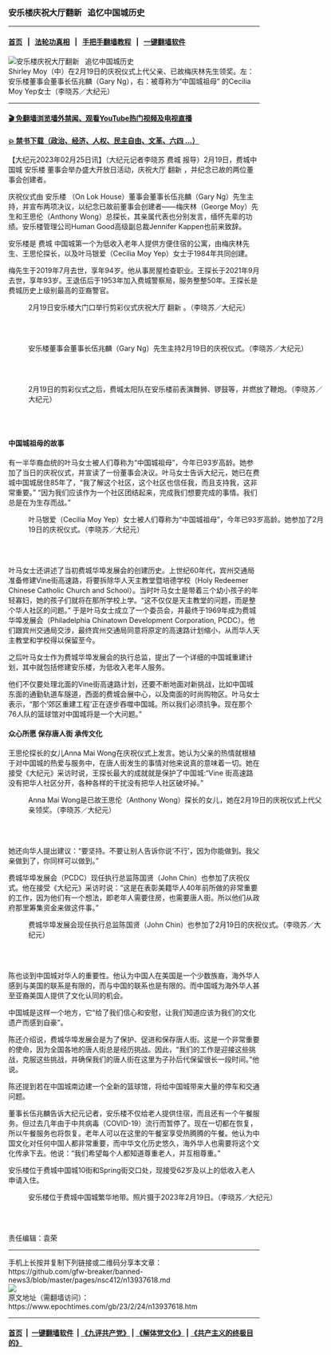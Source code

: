 ### 安乐楼庆祝大厅翻新   追忆中国城历史
------------------------

#### [首页](https://github.com/gfw-breaker/banned-news3/blob/master/README.md) &nbsp;&nbsp;|&nbsp;&nbsp; [法轮功真相](https://github.com/begood0513/basic/blob/master/README.md)  &nbsp;&nbsp;|&nbsp;&nbsp; [手把手翻墙教程](https://github.com/gfw-breaker/guides/wiki)  &nbsp;&nbsp;|&nbsp;&nbsp; [一键翻墙软件](https://github.com/gfw-breaker/nogfw/blob/master/README.md)  



<div><img alt="安乐楼庆祝大厅翻新   追忆中国城历史" class="attachment-djy_600_400 size-djy_600_400 wp-post-image" src="https://i.epochtimes.com/assets/uploads/2023/02/id13937620-Shirley-Moy2-600x400.jpeg"/>
<div class="caption">
 Shirley Moy（中）在2月19日的庆祝仪式上代父亲、已故梅庆林先生领奖。左：安乐楼董事会董事长伍兆麟（Gary Ng），右：被尊称为“中国城祖母” 的Cecilia Moy Yep女士（李晓苏／大纪元）
</div></div><hr/>

#### [ 🎬  免翻墙浏览墙外禁闻、观看YouTube热门视频及电视直播](https://github.com/gfw-breaker/HelloWorld)

#### [ 💥  禁书下载（政治、经济、人权、民主自由、文革、六四 ...）](https://github.com/gfw-breaker/books/blob/master/README.md)

<div><p>
 【大纪元2023年02月25日讯】（大纪元记者李晓苏
 <ok href="https://www.epochtimes.com/gb/tag/%E8%B4%B9%E5%9F%8E.html">
  费城
 </ok>
 报导）2月19日，费城中国城
 <ok href="https://www.epochtimes.com/gb/tag/%E5%AE%89%E4%B9%90%E6%A5%BC.html">
  安乐楼
 </ok>
 董事会举办盛大开放日活动，庆祝大厅
 <ok href="https://www.epochtimes.com/gb/tag/%E7%BF%BB%E6%96%B0.html">
  翻新
 </ok>
 ，并纪念已故的两位董事会创建者。
</p>
<p>
 庆祝仪式由
 <ok href="https://www.epochtimes.com/gb/tag/%E5%AE%89%E4%B9%90%E6%A5%BC.html">
  安乐楼
 </ok>
 （On Lok House）董事会董事长伍兆麟（Gary Ng）先生主持，并宣布两项决议，以纪念已故前董事会创建者——梅庆林（George Moy）先生和王思伦（Anthony Wong）总探长，其亲属代表也分别发言，缅怀先辈的功绩。安乐楼管理公司Human Good高级副总裁Jennifer Kappen也前来致辞。
</p>
<p>
 安乐楼是
 <ok href="https://www.epochtimes.com/gb/tag/%E8%B4%B9%E5%9F%8E.html">
  费城
 </ok>
 中国城第一个为低收入老年人提供方便住宿的公寓，由梅庆林先生、王思伦探长，以及叶马银爱（Cecilia Moy Yep）女士于1984年共同创建。
</p>
<p>
 梅先生于2019年7月去世，享年94岁。他从事房屋检查职业。王探长于2021年9月去世，享年93岁。王退伍后于1953年加入费城警察局，服务整整50年。王探长是费城历史上级别最高的亚裔警官。
</p>
<figure aria-describedby="caption-attachment-13937627" class="wp-caption aligncenter" id="attachment_13937627" style="width: 600px">
 <ok href="https://i.epochtimes.com/assets/uploads/2023/02/id13937627-Ribbon-cutting2-e1677280037948.jpeg" target="_blank">
  <img alt="" class="size-full wp-image-13937627" src="https://i.epochtimes.com/assets/uploads/2023/02/id13937627-Ribbon-cutting2-e1677280037948.jpeg"/>
 </ok>
 <br/><figcaption class="wp-caption-text" id="caption-attachment-13937627">
  2月19日安乐楼大门口举行剪彩仪式庆祝大厅
  <ok href="https://www.epochtimes.com/gb/tag/%E7%BF%BB%E6%96%B0.html">
   翻新
  </ok>
  。（李晓苏／大纪元）
 </figcaption><br/>
</figure><br/>
<figure aria-describedby="caption-attachment-13937649" class="wp-caption aligncenter" id="attachment_13937649" style="width: 600px">
 <ok href="https://i.epochtimes.com/assets/uploads/2023/02/id13937649-Gary-Ng-e1677282830973.jpeg" target="_blank">
  <img alt="" class="size-full wp-image-13937649" src="https://i.epochtimes.com/assets/uploads/2023/02/id13937649-Gary-Ng-e1677282830973.jpeg"/>
 </ok>
 <br/><figcaption class="wp-caption-text" id="caption-attachment-13937649">
  安乐楼董事会董事长伍兆麟（Gary Ng）先生主持2月19日的庆祝仪式。（李晓苏／大纪元）
 </figcaption><br/>
</figure><br/>
<figure aria-describedby="caption-attachment-13937648" class="wp-caption aligncenter" id="attachment_13937648" style="width: 600px">
 <ok href="https://i.epochtimes.com/assets/uploads/2023/02/id13937648-Lion-dance-e1677282711608.jpeg" target="_blank">
  <img alt="" class="size-full wp-image-13937648" src="https://i.epochtimes.com/assets/uploads/2023/02/id13937648-Lion-dance-e1677282711608.jpeg"/>
 </ok>
 <br/><figcaption class="wp-caption-text" id="caption-attachment-13937648">
  2月19日的剪彩仪式之后，费城太阳队在安乐楼前表演舞狮、锣鼓等，并燃放了鞭炮。（李晓苏／大纪元）
 </figcaption><br/>
</figure><br/>
<h4>
 中国城祖母的故事
</h4>
<p>
 有一半华裔血统的叶马女士被人们尊称为“中国城祖母”，今年已93岁高龄。她参加了当日的庆祝仪式，并宣读了一份董事会决议。叶马女士告诉大纪元，她已在费城中国城居住85年了，“我了解这个社区，这个社区也信任我，而且支持我，这非常重要。” “因为我们应该作为一个社区团结起来，完成我们想要完成的事情。我们总是在为生存而战。”
</p>
<figure aria-describedby="caption-attachment-13937629" class="wp-caption aligncenter" id="attachment_13937629" style="width: 600px">
 <ok href="https://i.epochtimes.com/assets/uploads/2023/02/id13937629-Cecilia-Moy-Yep-e1677280277384.jpeg" target="_blank">
  <img alt="" class="size-full wp-image-13937629" src="https://i.epochtimes.com/assets/uploads/2023/02/id13937629-Cecilia-Moy-Yep-e1677280277384.jpeg"/>
 </ok>
 <br/><figcaption class="wp-caption-text" id="caption-attachment-13937629">
  叶马银爱（Cecilia Moy Yep）女士被人们尊称为“中国城祖母”，今年已93岁高龄。她参加了2月19日的庆祝仪式。（李晓苏／大纪元）
 </figcaption><br/>
</figure><br/>
<p>
 叶马女士还讲述了当初费城华埠发展会的创建历史。上世纪60年代，宾州交通局准备修建Vine街高速路，将要拆除华人天主教堂暨培德学校（Holy Redeemer Chinese Catholic Church and School）。当时叶马女士是带着三个幼小孩子的年轻寡妇，她的孩子们就将在那所学校上学。“这不仅仅是天主教堂的问题，而是整个华人社区的问题。” 于是叶马女士成立了一个委员会，并最终于1969年成为费城华埠发展会（Philadelphia Chinatown Development Corporation, PCDC）。他们跟宾州交通局交涉，最终宾州交通局同意将原定的高速路计划缩小，从而华人天主教堂和学校得以保留至今。
</p>
<p>
 之后叶马女士作为费城华埠发展会的执行总监，提出了一个详细的中国城重建计划，其中就包括修建安乐楼，为低收入老年人服务。
</p>
<p>
 他们不仅要处理北面的Vine街高速路计划，还要不断地面对新挑战，比如中国城东面的通勤轨道车隧道，西面的费城会展中心，以及南面的时尚购物区。叶马女士表示，“那个‘郊区重建工程’正在逐步吞噬中国城。所以我们必须抗争。现在那个76人队的篮球馆对中国城将是一个大问题。”
</p>
<h4>
 众心所愿 保存唐人街 承传文化
</h4>
<p>
 王思伦探长的女儿Anna Mai Wong在庆祝仪式上发言。她认为父亲的热情就根植于对中国城的热爱与服务中，在唐人街发生的事情对他来说真的意味着一切。她在接受《大纪元》采访时说，王探长最大的成就就是保护了中国城:“Vine 街高速路没有把华人社区分开，各种各样的干扰没有把华人社区破坏掉。”
</p>
<figure aria-describedby="caption-attachment-13937644" class="wp-caption aligncenter" id="attachment_13937644" style="width: 600px">
 <ok href="https://i.epochtimes.com/assets/uploads/2023/02/id13937644-Ana-Mai-Wong-e1677282499132.jpeg" target="_blank">
  <img alt="" class="size-full wp-image-13937644" src="https://i.epochtimes.com/assets/uploads/2023/02/id13937644-Ana-Mai-Wong-e1677282499132.jpeg"/>
 </ok>
 <br/><figcaption class="wp-caption-text" id="caption-attachment-13937644">
  Anna Mai Wong是已故王思伦（Anthony Wong）探长的女儿，她在2月19日的庆祝仪式上代父亲领奖。（李晓苏／大纪元）
 </figcaption><br/>
</figure><br/>
<p>
 她还向华人提出建议：“要坚持。不要让别人告诉你说‘不行’，因为你能做到。我父亲做到了，你同样可以做到。”
</p>
<p>
 费城华埠发展会（PCDC）现任执行总监陈国贤（John Chin）也参加了庆祝仪式。他在接受《大纪元》采访时说：“这是在表彰美籍华人40年前所做的非常重要的工作，因为他们有一个想法，即老年人需要住房，也需要唐人街。所以他们从政府那里筹集资金来做这件事。”
</p>
<figure aria-describedby="caption-attachment-13937645" class="wp-caption aligncenter" id="attachment_13937645" style="width: 600px">
 <ok href="https://i.epochtimes.com/assets/uploads/2023/02/id13937645-John-Chin-e1677282558328.jpeg" target="_blank">
  <img alt="" class="size-full wp-image-13937645" src="https://i.epochtimes.com/assets/uploads/2023/02/id13937645-John-Chin-e1677282558328.jpeg"/>
 </ok>
 <br/><figcaption class="wp-caption-text" id="caption-attachment-13937645">
  费城华埠发展会现任执行总监陈国贤（John Chin）也参加了2月19日的庆祝仪式。（李晓苏／大纪元）
 </figcaption><br/>
</figure><br/>
<p>
 陈也谈到中国城对华人的重要性。他认为中国人在美国是一个少数族裔，海外华人感到与美国的联系是有限的，而与中国的联系也是有限的。而中国城为海外华人甚至亚裔美国人提供了文化认同的机会。
</p>
<p>
 中国城是这样一个地方，它“给了我们信心和安慰，让我们知道应该为我们的文化遗产而感到自豪”。
</p>
<p>
 陈还介绍说，费城华埠发展会是为了保护、促进和保存唐人街。这是一个非常重要的使命，因为全国各地的唐人街总是经历挑战。因此，“我们的工作是迎接这些挑战，克服这些挑战，并确保我们的唐人街在这里为子孙后代保留很长一段时间。”他说。
</p>
<p>
 陈还提到若在中国城南边建一个全新的篮球馆，将给中国城带来大量的停车和交通问题。
</p>
<p>
 董事长伍兆麟告诉大纪元记者，安乐楼不仅给老人提供住宿，而且还有一个午餐服务。但过去几年由于中共病毒（COVID-19）流行而暂停了。现在一切都在恢复，所以午餐服务也将恢复。老年人可以在这里的午餐室享受热腾腾的午餐。他认为中国文化对任何中国人都非常重要，而中华文化历史悠久，海外华人也需要将这个文化传承下去。他说：“我们希望每个人都知道尊重老人，并互相尊重。”
</p>
<p>
 安乐楼位于费城中国城10街和Spring街交口处，现接受62岁及以上的低收入老人申请入住。
</p>
<figure aria-describedby="caption-attachment-13937647" class="wp-caption aligncenter" id="attachment_13937647" style="width: 600px">
 <ok href="https://i.epochtimes.com/assets/uploads/2023/02/id13937647-On-Lok-House-e1677282630678.jpeg" target="_blank">
  <img alt="" class="size-full wp-image-13937647" src="https://i.epochtimes.com/assets/uploads/2023/02/id13937647-On-Lok-House-e1677282630678.jpeg"/>
 </ok>
 <br/><figcaption class="wp-caption-text" id="caption-attachment-13937647">
  安乐楼位于费城中国城繁华地带。照片摄于2023年2月19日。（李晓苏／大纪元）
 </figcaption><br/>
</figure><br/>
<p>
 责任编辑：袁荣
</p>
<p>
</p>
<p>
</p>
</div>
<hr/>
手机上长按并复制下列链接或二维码分享本文章：<br/>
https://github.com/gfw-breaker/banned-news3/blob/master/pages/nsc412/n13937618.md <br/>
<a href='https://github.com/gfw-breaker/banned-news3/blob/master/pages/nsc412/n13937618.md'><img src='https://github.com/gfw-breaker/banned-news3/blob/master/pages/nsc412/n13937618.md.png'/></a> <br/>
原文地址（需翻墙访问）：https://www.epochtimes.com/gb/23/2/24/n13937618.htm


------------------------
#### [首页](https://github.com/gfw-breaker/banned-news3/blob/master/README.md) &nbsp;|&nbsp; [一键翻墙软件](https://github.com/gfw-breaker/nogfw/blob/master/README.md) &nbsp;| [《九评共产党》](https://github.com/gfw-breaker/9ping.md/blob/master/README.md#九评之一评共产党是什么) | [《解体党文化》](https://github.com/gfw-breaker/jtdwh.md/blob/master/README.md) | [《共产主义的终极目的》](https://github.com/gfw-breaker/gczydzjmd.md/blob/master/README.md)


<img src='http://gfw-breaker.win/banned-news3/pages/nsc412/n13937618.md' width='0px' height='0px'/>